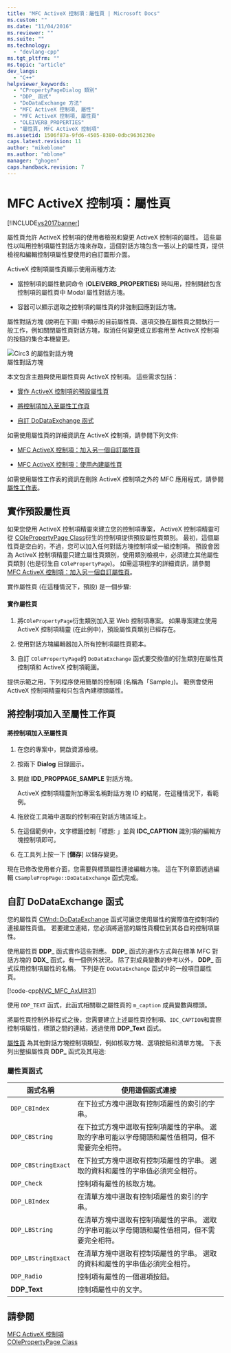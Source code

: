 ```yaml
---
title: "MFC ActiveX 控制項：屬性頁 | Microsoft Docs"
ms.custom: ""
ms.date: "11/04/2016"
ms.reviewer: ""
ms.suite: ""
ms.technology: 
  - "devlang-cpp"
ms.tgt_pltfrm: ""
ms.topic: "article"
dev_langs: 
  - "C++"
helpviewer_keywords: 
  - "CPropertyPageDialog 類別"
  - "DDP_ 函式"
  - "DoDataExchange 方法"
  - "MFC ActiveX 控制項, 屬性"
  - "MFC ActiveX 控制項, 屬性頁"
  - "OLEIVERB_PROPERTIES"
  - "屬性頁, MFC ActiveX 控制項"
ms.assetid: 1506f87a-9fd6-4505-8380-0dbc9636230e
caps.latest.revision: 11
author: "mikeblome"
ms.author: "mblome"
manager: "ghogen"
caps.handback.revision: 7
---
```

# MFC ActiveX 控制項：屬性頁
[!INCLUDE[vs2017banner](../assembler/inline/includes/vs2017banner.md)]

屬性頁允許 ActiveX 控制項的使用者檢視和變更 ActiveX 控制項的屬性。  這些屬性以叫用控制項屬性對話方塊來存取，這個對話方塊包含一張以上的屬性頁，提供檢視和編輯控制項屬性要使用的自訂圖形介面。  
  
 ActiveX 控制項屬性頁顯示使用兩種方法:  
  
-   當控制項的屬性動詞命令 \(**OLEIVERB\_PROPERTIES**\) 時叫用，控制開啟包含控制項的屬性頁中 Modal 屬性對話方塊。  
  
-   容器可以顯示選取之控制項的屬性頁的非強制回應對話方塊。  
  
 屬性對話方塊 \(說明在下圖\) 中顯示的目前屬性頁、選項交換在屬性頁之間執行一般工作，例如關閉屬性頁對話方塊，取消任何變更或立即套用至 ActiveX 控制項的按鈕的集合本機變更。  
  
 ![Circ3 的屬性對話方塊](../mfc/media/vc373i1.png "vc373I1")  
屬性對話方塊  
  
 本文包含主題與使用屬性頁與 ActiveX 控制項。  這些需求包括：  
  
-   [實作 ActiveX 控制項的預設屬性頁](#_core_implementing_the_default_property_page)  
  
-   [將控制項加入至屬性工作頁](#_core_adding_controls_to_a_property_page)  
  
-   [自訂 DoDataExchange 函式](#_core_customizing_the_dodataexchange_function)  
  
 如需使用屬性頁的詳細資訊在 ActiveX 控制項，請參閱下列文件:  
  
-   [MFC ActiveX 控制項：加入另一個自訂屬性頁](../mfc/mfc-activex-controls-adding-another-custom-property-page.md)  
  
-   [MFC ActiveX 控制項：使用內建屬性頁](../mfc/mfc-activex-controls-using-stock-property-pages.md)  
  
 如需使用屬性工作表的資訊在刪除 ActiveX 控制項之外的 MFC 應用程式，請參閱 [屬性工作表](../mfc/property-sheets-mfc.md)。  
  
##  <a name="_core_implementing_the_default_property_page"></a> 實作預設屬性頁  
 如果您使用 ActiveX 控制項精靈來建立您的控制項專案， ActiveX 控制項精靈可從 [COlePropertyPage Class](../mfc/reference/colepropertypage-class.md)衍生的控制項提供預設屬性頁類別。  最初，這個屬性頁是空白的，不過，您可以加入任何對話方塊控制項或一組控制項。  預設會因為 ActiveX 控制項精靈只建立屬性頁類別，使用類別檢視中，必須建立其他屬性頁類別 \(也是衍生自 `COlePropertyPage`\)。  如需這項程序的詳細資訊，請參閱 [MFC ActiveX 控制項：加入另一個自訂屬性頁](../mfc/mfc-activex-controls-adding-another-custom-property-page.md)。  
  
 實作屬性頁 \(在這種情況下，預設\) 是一個步驟:  
  
#### 實作屬性頁  
  
1.  將`COlePropertyPage`衍生類別加入至 Web 控制項專案。  如果專案建立使用 ActiveX 控制項精靈 \(在此例中\)，預設屬性頁類別已經存在。  
  
2.  使用對話方塊編輯器加入所有控制項屬性頁範本。  
  
3.  自訂 `COlePropertyPage`的 `DoDataExchange` 函式要交換值的衍生類別在屬性頁控制項和 ActiveX 控制項範圍。  
  
 提供示範之用，下列程序使用簡單的控制項 \(名稱為「Sample」\)。  範例會使用 ActiveX 控制項精靈和只包含內建標頭屬性。  
  
##  <a name="_core_adding_controls_to_a_property_page"></a> 將控制項加入至屬性工作頁  
  
#### 將控制項加入至屬性頁  
  
1.  在您的專案中，開啟資源檢視。  
  
2.  按兩下 **Dialog** 目錄圖示。  
  
3.  開啟 **IDD\_PROPPAGE\_SAMPLE** 對話方塊。  
  
     ActiveX 控制項精靈附加專案名稱對話方塊 ID 的結尾，在這種情況下，看範例。  
  
4.  拖放從工具箱中選取的控制項在對話方塊區域上。  
  
5.  在這個範例中，文字標籤控制「標題: 」並與 **IDC\_CAPTION** 識別項的編輯方塊控制項即可。  
  
6.  在工具列上按一下 \[**儲存**\] 以儲存變更。  
  
 現在已修改使用者介面，您需要與標頭屬性連接編輯方塊。  這在下列章節透過編輯 `CSamplePropPage::DoDataExchange` 函式完成。  
  
##  <a name="_core_customizing_the_dodataexchange_function"></a> 自訂 DoDataExchange 函式  
 您的屬性頁 [CWnd::DoDataExchange](../Topic/CWnd::DoDataExchange.md) 函式可讓您使用屬性的實際值在控制項的連接屬性頁值。  若要建立連結，您必須將適當的屬性頁欄位到其各自的控制項屬性。  
  
 使用屬性頁 **DDP\_** 函式實作這些對應。  **DDP\_** 函式的運作方式與在標準 MFC 對話方塊的 **DDX\_** 函式，有一個例外狀況。  除了對成員變數的參考以外， **DDP\_** 函式採用控制項屬性的名稱。  下列是在 `DoDataExchange` 函式中的一般項目屬性頁。  
  
 [!code-cpp[NVC_MFC_AxUI#31](../mfc/codesnippet/CPP/mfc-activex-controls-property-pages_1.cpp)]  
  
 使用 `DDP_TEXT` 函式，此函式相關聯之屬性頁的 `m_caption` 成員變數與標頭。  
  
 將屬性頁控制外掛程式之後，您需要建立上述屬性頁控制項、`IDC_CAPTION`和實際控制項屬性，標頭之間的連結，透過使用 **DDP\_Text** 函式。  
  
 [屬性頁](../mfc/reference/property-pages-mfc.md) 為其他對話方塊控制項類型，例如核取方塊、選項按鈕和清單方塊。  下表列出整組屬性頁 **DDP\_** 函式及其用途:  
  
### 屬性頁函式  
  
|函式名稱|使用這個函式連接|  
|----------|--------------|  
|`DDP_CBIndex`|在下拉式方塊中選取有控制項屬性的索引的字串。|  
|`DDP_CBString`|在下拉式方塊中選取有控制項屬性的字串。  選取的字串可能以字母開頭和屬性值相同，但不需要完全相符。|  
|`DDP_CBStringExact`|在下拉式方塊中選取有控制項屬性的字串。  選取的資料和屬性的字串值必須完全相符。|  
|`DDP_Check`|控制項有屬性的核取方塊。|  
|`DDP_LBIndex`|在清單方塊中選取有控制項屬性的索引的字串。|  
|`DDP_LBString`|在清單方塊中選取有控制項屬性的字串。  選取的字串可能以字母開頭和屬性值相同，但不需要完全相符。|  
|`DDP_LBStringExact`|在清單方塊中選取有控制項屬性的字串。  選取的資料和屬性的字串值必須完全相符。|  
|`DDP_Radio`|控制項有屬性的一個選項按鈕。|  
|**DDP\_Text**|控制項屬性中的文字。|  
  
## 請參閱  
 [MFC ActiveX 控制項](../mfc/mfc-activex-controls.md)   
 [COlePropertyPage Class](../mfc/reference/colepropertypage-class.md)